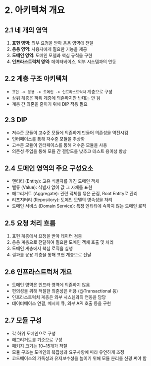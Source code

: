 # 2. 아키텍쳐 개요

## 2.1 네 개의 영역

1. **표현 영역**: 외부 요청을 받아 응용 영역에 전달
2. **응용 영역**: 사용자에게 필요한 기능을 제공
3. **도메인 영역**: 도메인 모델과 핵심 규칙을 구현
4. **인프라스트럭처 영역**: 데이터베이스, 외부 시스템과의 연동

## 2.2 계층 구조 아키텍처

- `표현 -> 응용 -> 도메인 -> 인프라스트럭처` 계층으로 구성
- 상위 계층은 하위 계층에 의존하지만 반대는 안 됨
- 계층 간 의존을 줄이기 위해 DIP 적용 필요

## 2.3 DIP

- 저수준 모듈이 고수준 모듈에 의존하게 만들어 의존성을 역전시킴
- 인터페이스를 통해 저수준 모듈을 추상화
- 고수준 모듈이 인터페이스를 통해 저수준 모듈을 사용
- 의존성 주입을 통해 모듈 간 결합도를 낮추고 테스트 용이성 향상

## 2.4 도메인 영역의 주요 구성요소

- 엔티티 (Entity): 고유 식별자를 가진 도메인 객체
- 밸류 (Value): 식별자 없이 값 그 자체를 표현
- 애그리거트 (Aggregate): 관련 객체를 묶은 군집, Root Entity로 관리
- 리포지터리 (Repository): 도메인 모델의 영속성을 처리
- 도메인 서비스 (Domain Service): 특정 엔티티에 속하지 않는 도메인 로직

## 2.5 요청 처리 흐름

1. 표현 계층에서 요청을 받아 데이터 검증
2. 응용 계층으로 전달하여 필요한 도메인 객체 호출 및 처리
3. 도메인 계층에서 핵심 로직을 실행
4. 결과를 응용 계층을 통해 표현 계층으로 전달

## 2.6 인프라스트럭처 개요

- 도메인 영역은 인프라 영역에 의존하지 않음
- 편의성을 위해 적절한 의존성은 허용 (@Transactional 등)
- 인프라스트럭처 계층은 외부 시스템과의 연동을 담당
- 데이터베이스 연결, 메시지 큐, 외부 API 호출 등을 구현

## 2.7 모듈 구성

- 각 하위 도메인으로 구성
- 애그리거트를 기준으로 구성
- 패키지 크기는 10~15개가 적절
- 모듈 구조는 도메인의 복잡성과 요구사항에 따라 유연하게 조정
- 코드베이스의 가독성과 유지보수성을 높이기 위해 모듈 분리를 신경 써야 함
